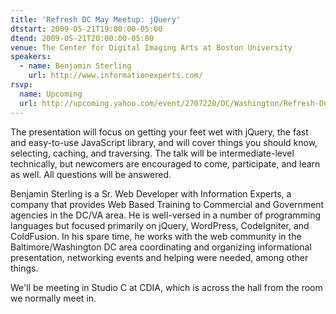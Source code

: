 ```yaml
---
title: 'Refresh DC May Meetup: jQuery'
dtstart: 2009-05-21T19:00:00-05:00
dtend: 2009-05-21T20:00:00-05:00
venue: The Center for Digital Imaging Arts at Boston University
speakers:
  - name: Benjamin Sterling
    url: http://www.informationexperts.com/
rsvp:
  name: Upcoming
  url: http://upcoming.yahoo.com/event/2707220/DC/Washington/Refresh-DC-May-Meetup-jQuery/The-Center-for-Digital-Imaging-Arts-at-Boston-University/
---
```


The presentation will focus on getting your feet wet with jQuery, the fast and easy-to-use JavaScript library, and will cover things you should know, selecting, caching, and traversing. The talk will be intermediate-level technically, but newcomers are encouraged to come, participate, and learn as well. All questions will be answered.

Benjamin Sterling is a Sr. Web Developer with Information Experts, a company that provides Web Based Training to Commercial and Government agencies in the DC/VA area. He is well-versed in a number of programming languages but focused primarily on jQuery, WordPress, CodeIgniter, and ColdFusion. In his spare time, he works with the web community in the Baltimore/Washington DC area coordinating and organizing informational presentation, networking events and helping were needed, among other things.

We'll be meeting in Studio C at CDIA, which is across the hall from the room we normally meet in.